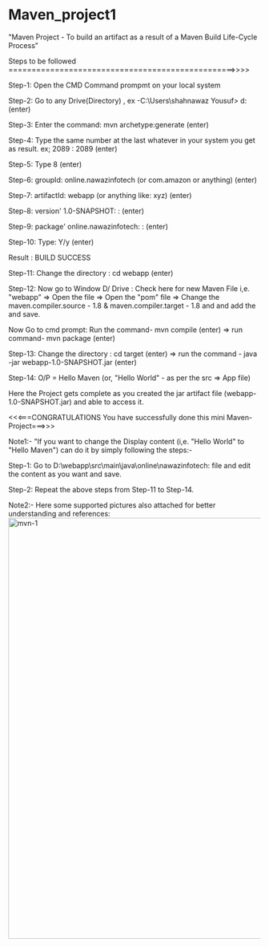# Maven_project1
"Maven Project - To build an artifact as a result of a Maven Build Life-Cycle Process"

Steps to be followed =================================================>>>>

Step-1: Open the CMD Command prompmt on your local system

Step-2: Go to any Drive(Directory) , ex -C:\Users\shahnawaz Yousuf> d: (enter) 

Step-3: Enter the command: mvn archetype:generate (enter)

Step-4: Type the same number at the last whatever in your system you get as result. ex; 2089 : 2089 (enter) 

Step-5: Type 8 (enter)

Step-6: groupId: online.nawazinfotech (or com.amazon or anything) (enter)

Step-7: artifactId: webapp (or anything like: xyz) (enter)

Step-8: version' 1.0-SNAPSHOT: : (enter)

Step-9: package' online.nawazinfotech: : (enter)

Step-10: Type: Y/y (enter)

Result : BUILD SUCCESS

Step-11: Change the directory : cd webapp (enter)

Step-12: Now go to Window D/ Drive : Check here for new Maven File i,e. "webapp" => Open the file => Open the "pom" file => Change the maven.compiler.source - 1.8 & maven.compiler.target - 1.8 and and add the <configurations> and save.

Now Go to cmd prompt: Run the command- mvn compile (enter) => run command- mvn package (enter)

Step-13: Change the directory : cd target (enter) => run the command - java -jar webapp-1.0-SNAPSHOT.jar (enter)

Step-14: O/P = Hello Maven (or, "Hello World" - as per the src => App file)

Here the Project gets complete as you created the jar artifact file (webapp-1.0-SNAPSHOT.jar) and able to access it.

<<<===CONGRATULATIONS You have successfully done this mini Maven-Project===>>>

Note1:- "If you want to change the Display content (i,e. "Hello World" to "Hello Maven") can do it by simply following the steps:-

Step-1: Go to D:\webapp\src\main\java\online\nawazinfotech: file and edit the content as you want and save.

Step-2: Repeat the above steps from Step-11 to Step-14.

Note2:- Here some supported pictures also attached for better understanding and references:
<img width="840" alt="mvn-1" src="https://github.com/Shahnawaz-yousuf/Maven_project1/assets/146080117/b76f9f0f-15c1-41b9-abe6-b2069dc5f3d3">


